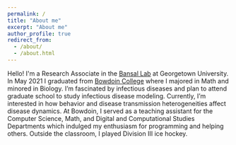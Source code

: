 ```yaml
---
permalink: /
title: "About me"
excerpt: "About me"
author_profile: true
redirect_from: 
  - /about/
  - /about.html
---
```


Hello! I'm a Research Associate in the <a href='https://bansallab.com/'>Bansal Lab</a> at Georgetown University. In May 2021 I graduated from <a href='https://www.bowdoin.edu/'>Bowdoin College</a> where I majored in Math and minored in Biology. I’m fascinated by infectious diseases and plan to attend graduate school to study infectious disease modeling. Currently, I’m interested in how behavior and disease transmission heterogeneities affect disease dynamics. At Bowdoin, I served as a teaching assistant for the Computer Science, Math, and Digital and Computational Studies Departments which indulged my enthusiasm for programming and helping others. Outside the classroom, I played Division III ice hockey.
